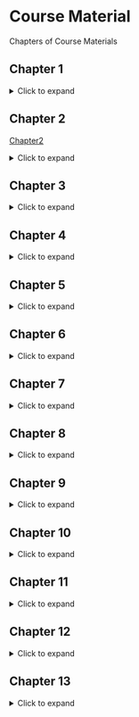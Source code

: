 # Course Material

Chapters of Course Materials

## Chapter 1 
<details>
<summary>Click to expand</summary>
{% include gdrive_pdf.md id="198szNusj4XZBzf4RXp9PdzIb6FKylF69" %}
</details>

## Chapter 2
[Chapter2](chapter2.md)
<details>
<summary>Click to expand</summary>
{% include gdrive_pdf.md id="1OpKLKVLLndlqaXsZR6Z5ex9VAoGOaSTk" %}
</details>

## Chapter 3 
<details>
<summary>Click to expand</summary>
{% include gdrive_pdf.md id="" %}
</details>

## Chapter 4
<details>
<summary>Click to expand</summary>
{% include gdrive_pdf.md id="" %}
</details>

## Chapter 5
<details>
<summary>Click to expand</summary>
{% include gdrive_pdf.md id="" %}
</details>

## Chapter 6 
<details>
<summary>Click to expand</summary>
{% include gdrive_pdf.md id="" %}
</details>


## Chapter 7
<details>
<summary>Click to expand</summary>
{% include gdrive_pdf.md id="1SAQ_Mri-BcHYM-9bxlX2aH0n1NTpMW1a" %}
</details>

## Chapter 8
<details>
<summary>Click to expand</summary>

{% include gdrive_pdf.md id="1TRjpgJ6S9uAeJHCCJod1hvbiljF7UDVL" %}
</details>

## Chapter 9
<details>
<summary>Click to expand</summary>

{% include gdrive_pdf.md id="1vl4VcSgQ8o1dygqCDWnXVDJ77DydZCuB" %}
</details>

## Chapter 10
<details>
<summary>Click to expand</summary>

{% include gdrive_pdf.md id="1zHYkI3CCw1L1A-ZKol8o-rIxDdXuscyA" %}
</details>

## Chapter 11
<details>
<summary>Click to expand</summary>

{% include gdrive_pdf.md id="1ouY1_Xrf3oKDwLLSj3KWz0PoFET2i0wp" %}
</details>

## Chapter 12
<details>
<summary>Click to expand</summary>

{% include gdrive_pdf.md id="1jnTTD9jqmAdXCfUe5pcGYwvCNynQZYEB" %}
</details>

## Chapter 13
<details>
<summary>Click to expand</summary>

{% include gdrive_pdf.md id="14ZE2wnlPwQjzSk2wHXU-gnXgEKrwWLo1" %}
</details>

